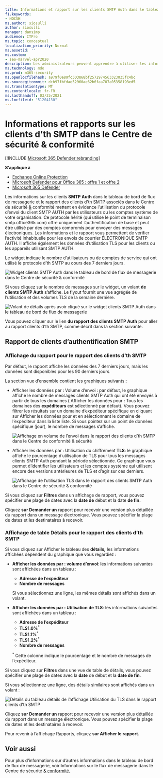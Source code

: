 ```yaml
---
title: Informations et rapport sur les clients SMTP Auth dans le tableau de bord de flux de messagerie
f1.keywords:
- NOCSH
ms.author: siosulli
author: siosulli
manager: dansimp
audience: ITPro
ms.topic: conceptual
localization_priority: Normal
ms.assetid: ''
ms.custom:
- seo-marvel-apr2020
description: Les administrateurs peuvent apprendre à utiliser les informations d’authentification SMTP et le rapport dans le tableau de bord de flux de messagerie du Centre de sécurité & conformité pour surveiller les expéditeurs de messages électroniques de leur organisation qui utilisent SMTP authentifié (SMTP AUTH) pour envoyer des messages électroniques.
ms.technology: mdo
ms.prod: m365-security
ms.openlocfilehash: a979f0e80fc303868bf2572974563323035fc4bc
ms.sourcegitcommit: dcb97fbfdae52960ae62b6faa707a05358193ed5
ms.translationtype: MT
ms.contentlocale: fr-FR
ms.lasthandoff: 03/25/2021
ms.locfileid: "51204130"
---
```

# <a name="smtp-auth-clients-insight-and-report-in-the-security--compliance-center"></a>Informations et rapports sur les clients d’th SMTP dans le Centre de sécurité & conformité

[!INCLUDE [Microsoft 365 Defender rebranding](../includes/microsoft-defender-for-office.md)]

**S’applique à**
- [Exchange Online Protection](exchange-online-protection-overview.md)
- [Microsoft Defender pour Office 365 : offre 1 et offre 2](defender-for-office-365.md)
- [Microsoft 365 Defender](../defender/microsoft-365-defender.md)

Les informations sur les clients [](mail-flow-insights-v2.md) **SMTP Auth** dans le tableau de bord de flux de messagerie et le rapport des clients d’th [SMTP](#smtp-auth-clients-report) associés dans le Centre de sécurité [&](https://protection.office.com) conformité mettent en évidence l’utilisation du protocole d’envoi du client SMTP AUTH par les utilisateurs ou les comptes système de votre organisation. Ce protocole hérité (qui utilise le point de terminaison smtp.office365.com) offre uniquement l’authentification de base et peut être utilisé par des comptes compromis pour envoyer des messages électroniques. Les informations et le rapport vous permettent de vérifier l’activité inhabituelle pour les envois de courrier ÉLECTRONIQUE SMTP AUTH. Il affiche également les données d’utilisation TLS pour les clients ou les appareils utilisant SMTP AUTH.

Le widget indique le nombre d’utilisateurs ou de comptes de service qui ont utilisé le protocole d’th SMTP au cours des 7 derniers jours.

![Widget clients SMTP Auth dans le tableau de bord de flux de messagerie dans le Centre de sécurité & conformité](../../media/mfi-smtp-auth-clients-report-widget.png)

Si vous cliquez sur le nombre de messages sur le widget, un volant **de clients SMTP Auth** s’affiche. Le flyout fournit une vue agrégée de l’utilisation et des volumes TLS de la semaine dernière.

![Volant de détails après avoir cliqué sur le widget clients SMTP Auth dans le tableau de bord de flux de messagerie](../../media/mfi-smtp-auth-clients-report-details.png)

Vous pouvez cliquer sur le lien **du rapport des clients SMTP Auth** pour aller au rapport clients d’th SMTP, comme décrit dans la section suivante.

## <a name="smtp-auth-clients-report"></a>Rapport de clients d’authentification SMTP

### <a name="report-view-for-the-smtp-auth-clients-report"></a>Affichage du rapport pour le rapport des clients d’th SMTP

Par défaut, le rapport affiche les données des 7 derniers jours, mais les données sont disponibles pour les 90 derniers jours.

La section vue d’ensemble contient les graphiques suivants :

- Afficher les données par : Volume d’envoi : par défaut, le graphique affiche le nombre de messages clients SMTP Auth qui ont été envoyés à partir de tous les domaines ( Afficher les données pour : Tous les domaines des **expéditeurs** est sélectionné par défaut). Vous pouvez filtrer les résultats sur un  domaine d’expéditeur spécifique en cliquant sur Afficher les données pour et en sélectionnant le domaine de l’expéditeur dans la liste liste. Si vous pointez sur un point de données spécifique (jour), le nombre de messages s’affiche.

  ![Affichage en volume de l’envoi dans le rapport des clients d’th SMTP dans le Centre de conformité & sécurité](../../media/mfi-smtp-auth-clients-report-sending-volume-view.png)

- Afficher les données par : Utilisation du chiffrement **TLS**: le graphique affiche le pourcentage d’utilisation de TLS pour tous les messages clients SMTP Auth pendant la période sélectionnée. Ce graphique vous permet d’identifier les utilisateurs et les comptes système qui utilisent encore des versions antérieures de TLS et d’agir sur ces derniers.

  ![Affichage de l’utilisation TLS dans le rapport des clients SMTP Auth dans le Centre de sécurité & conformité](../../media/mfi-smtp-auth-clients-report-tls-usage-view.png)

Si vous cliquez sur **Filtres** dans un affichage de rapport, vous pouvez spécifier une plage de dates avec la **date de** début et la date **de fin.**

Cliquez **sur Demander un** rapport pour recevoir une version plus détaillée du rapport dans un message électronique. Vous pouvez spécifier la plage de dates et les destinataires à recevoir.

### <a name="details-table-view-for-the-smtp-auth-clients-report"></a>Affichage de table Détails pour le rapport des clients d’th SMTP

Si vous cliquez sur Afficher le tableau des **détails,** les informations affichées dépendent du graphique que vous regardiez :

- **Afficher les données par : volume d’envoi**: les informations suivantes sont affichées dans un tableau :

  - **Adresse de l’expéditeur**
  - **Nombre de messages**

  Si vous sélectionnez une ligne, les mêmes détails sont affichés dans un volant.

- **Afficher les données par : Utilisation de TLS**: les informations suivantes sont affichées dans un tableau :

  - **Adresse de l’expéditeur**
  - **TLS1.0%**<sup>\*</sup>
  - **TLS1.1%**<sup>\*</sup>
  - **TLS1.2%**<sup>\*</sup>
  - **Nombre de messages**

  <sup>\*</sup> Cette colonne indique le pourcentage et le nombre de messages de l’expéditeur.

Si vous cliquez sur **Filtres** dans une vue de table de détails, vous pouvez spécifier une plage de dates avec la **date** de début et la **date de fin**.

Si vous sélectionnez une ligne, des détails similaires sont affichés dans un volant :

![Détails du tableau détails de l’affichage Utilisation du TLS dans le rapport clients d’th SMTP](../../media/mfi-smtp-auth-clients-report-tls-usage-view-view-details-table-details.png)

Cliquez **sur Demander un** rapport pour recevoir une version plus détaillée du rapport dans un message électronique. Vous pouvez spécifier la plage de dates et les destinataires à recevoir.

Pour revenir à l’affichage Rapports, cliquez **sur Afficher le rapport.**

## <a name="related-topics"></a>Voir aussi

Pour plus d’informations sur d’autres informations dans le tableau de bord de flux de messagerie, voir Informations sur le flux de messagerie dans le Centre de sécurité [& conformité.](mail-flow-insights-v2.md)

